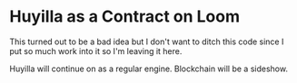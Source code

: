 # Huyilla as a Contract on Loom

This turned out to be a bad idea but I don't want to ditch this code since I put so much work into it so I'm leaving it here.

Huyilla will continue on as a regular engine. Blockchain will be a sideshow.

